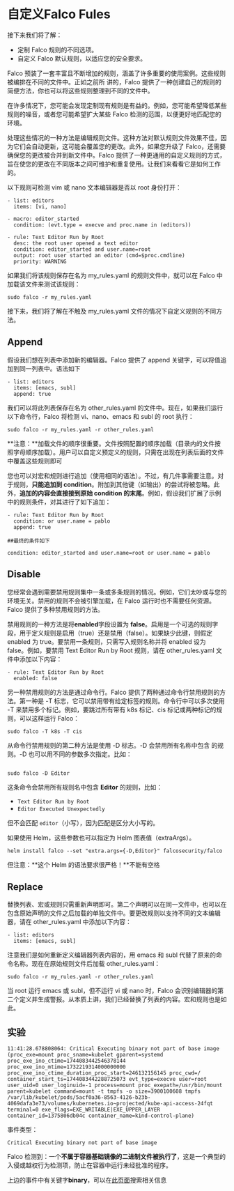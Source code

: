# 自定义Falco Fules

接下来我们将了解：

- 定制 Falco 规则的不同选项。
- 自定义 Falco 默认规则，以适应您的安全要求。

Falco 预装了一套丰富且不断增加的规则，涵盖了许多重要的使用案例。这些规则被编排在不同的文件中。正如之前所 讲的，Falco 提供了一种创建自己的规则的简便方法，你也可以将这些规则整理到不同的文件中。

在许多情况下，您可能会发现定制现有规则是有益的。例如，您可能希望降低某些规则的噪音，或者您可能希望扩大某些 Falco 检测的范围，以便更好地匹配您的环境。

处理这些情况的一种方法是编辑规则文件。这种方法对默认规则文件效果不佳，因为它们会自动更新，这可能会覆盖您的更改。此外，如果您升级了 Falco，还需要确保您的更改被合并到新文件中。Falco 提供了一种更通用的自定义规则的方式，旨在使您的更改在不同版本之间可维护和重复使用。让我们来看看它是如何工作的。

以下规则可检测 vim 或 nano 文本编辑器是否以 root 身份打开：

```
- list: editors  
  items: [vi, nano]  

- macro: editor_started  
  condition: (evt.type = execve and proc.name in (editors))  

- rule: Text Editor Run by Root  
  desc: the root user opened a text editor  
  condition: editor_started and user.name=root  
  output: root user started an editor (cmd=$proc.cmdline)  
  priority: WARNING  
```

如果我们将该规则保存在名为 my_rules.yaml 的规则文件中，就可以在 Falco 中加载该文件来测试该规则：

```
sudo falco -r my_rules.yaml
```

接下来，我们将了解在不触及 my_rules.yaml 文件的情况下自定义规则的不同方法。

## Append

假设我们想在列表中添加新的编辑器。Falco 提供了 append 关键字，可以将值追加到同一列表中。语法如下

```
- list: editors  
  items: [emacs, subl]  
  append: true  
```

我们可以将此列表保存在名为 other_rules.yaml 的文件中。现在，如果我们运行以下命令行，Falco 将检测 vi、nano、emacs 和 subl 的 root 执行：

```
sudo falco -r my_rules.yaml -r other_rules.yaml
```

**注意：**加载文件的顺序很重要。文件按照配置的顺序加载（目录内的文件按照字母顺序加载）。用户可以自定义预定义的规则，只需在出现在列表后面的文件中覆盖这些规则即可

您也可以对宏和规则进行追加（使用相同的语法）。不过，有几件事需要注意。对于规则，**只能追加到 condition**。附加到其他键（如输出）的尝试将被忽略。此外，**追加的内容会直接接到原始 condition 的末尾**。例如，假设我们扩展了示例中的规则条件，对其进行了如下追加：

```
- rule: Text Editor Run by Root
  condition: or user.name = pablo
  append: true

##最终的条件如下

condition: editor_started and user.name=root or user.name = pablo
```

## Disable

您经常会遇到需要禁用规则集中一条或多条规则的情况。例如，它们太吵或与您的环境无关。禁用的规则不会被引擎加载，在 Falco 运行时也不需要任何资源。Falco 提供了多种禁用规则的方法。

禁用规则的一种方法是将**enabled**字段设置为 **false**。启用是一个可选的规则字段，用于定义规则是启用（true）还是禁用（false）。如果缺少此键，则假定 enabled 为 true。要禁用一条规则，只需写入规则名称并将 enabled 设为 false。例如，要禁用 Text Editor Run by Root 规则，请在 other_rules.yaml 文件中添加以下内容：

```
- rule: Text Editor Run by Root
  enabled: false
```

另一种禁用规则的方法是通过命令行。Falco 提供了两种通过命令行禁用规则的方法。第一种是 -T 标志，它可以禁用带有给定标签的规则。命令行中可以多次使用 -T 来禁用多个标记。例如，要跳过所有带有 k8s 标记、cis 标记或两种标记的规则，可以这样运行 Falco：

```
sudo falco -T k8s -T cis
```

从命令行禁用规则的第二种方法是使用 -D 标志。-D 会禁用所有名称中包含 的规则。-D 也可以用不同的参数多次指定。比如：

```

sudo falco -D Editor
```

这条命令会禁用所有规则名中包含 **Editor** 的规则，比如：

- `Text Editor Run by Root`
- `Editor Executed Unexpectedly`

但不会匹配 `editor`（小写），因为匹配是区分大小写的。

如果使用 Helm，这些参数也可以指定为 Helm 图表值（extraArgs）。

```
helm install falco --set "extra.args={-D,Editor}" falcosecurity/falco
```

但注意：**这个 Helm 的语法要求很严格！**不能有空格

## Replace 

替换列表、宏或规则只需重新声明即可。第二个声明可以在同一文件中，也可以在包含原始声明的文件之后加载的单独文件中。要更改规则以支持不同的文本编辑器，请在 other_rules.yaml 中添加以下内容：

```
- list: editors
  items: [emacs, subl]
```

注意我们是如何重新定义编辑器列表内容的，用 emacs 和 subl 代替了原来的命令名称。现在在原始规则文件后加载 other_rules.yaml：

```
sudo falco -r my_rules.yaml -r other_rules.yaml
```

当 root 运行 emacs 或 subl，但不运行 vi 或 nano 时，Falco 会识别编辑器的第二个定义并生成警报。从本质上讲，我们已经替换了列表的内容。宏和规则也是如此。

## 实验

```
11:41:28.678808064: Critical Executing binary not part of base image (proc_exe=mount proc_sname=kubelet gparent=systemd proc_exe_ino_ctime=1744083442546378144 proc_exe_ino_mtime=1732219314000000000 proc_exe_ino_ctime_duration_proc_start=246132156145 proc_cwd=/ container_start_ts=1744083442288725073 evt_type=execve user=root user_uid=0 user_loginuid=-1 process=mount proc_exepath=/usr/bin/mount parent=kubelet command=mount -t tmpfs -o size=3900100608 tmpfs /var/lib/kubelet/pods/5acf0a36-8563-4126-b23b-4069dafa3e73/volumes/kubernetes.io~projected/kube-api-access-24fqt terminal=0 exe_flags=EXE_WRITABLE|EXE_UPPER_LAYER container_id=1375806db04c container_name=kind-control-plane)
```

事件类型：

```
Critical Executing binary not part of base image
```

Falco 检测到：一个**不属于容器基础镜像的二进制文件被执行了**，这是一个典型的入侵或越权行为检测项，防止在容器中运行未经批准的程序。

上边的事件中有关键字**binary**，可以在[此页面](https://falco.org/docs/reference/rules/default-rules/)搜索相关信息